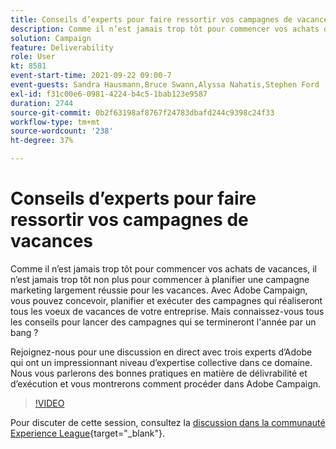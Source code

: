 ```yaml
---
title: Conseils d’experts pour faire ressortir vos campagnes de vacances
description: Comme il n’est jamais trop tôt pour commencer vos achats de vacances, il n’est jamais trop tôt non plus pour commencer à planifier une campagne marketing largement réussie pour les vacances. Avec Adobe Campaign, vous pouvez concevoir, planifier et exécuter des campagnes qui réaliseront tous les voeux de vacances de votre entreprise. Mais connaissez-vous tous les conseils pour lancer des campagnes qui se termineront l'année par un bang ? Rejoignez-nous pour une discussion en direct avec trois experts d’Adobe qui ont un impressionnant niveau d’expertise collective dans ce domaine. Nous vous parlerons des bonnes pratiques en matière de délivrabilité et d’exécution et vous montrerons comment procéder dans Adobe Campaign.
solution: Campaign
feature: Deliverability
role: User
kt: 8581
event-start-time: 2021-09-22 09:00-7
event-guests: Sandra Hausmann,Bruce Swann,Alyssa Nahatis,Stephen Ford
exl-id: f31c00e6-0981-4224-b4c5-1bab123e9587
duration: 2744
source-git-commit: 0b2f63198af8767f24783dbafd244c9398c24f33
workflow-type: tm+mt
source-wordcount: '238'
ht-degree: 37%

---
```


# Conseils d’experts pour faire ressortir vos campagnes de vacances

Comme il n’est jamais trop tôt pour commencer vos achats de vacances, il n’est jamais trop tôt non plus pour commencer à planifier une campagne marketing largement réussie pour les vacances. Avec Adobe Campaign, vous pouvez concevoir, planifier et exécuter des campagnes qui réaliseront tous les voeux de vacances de votre entreprise. Mais connaissez-vous tous les conseils pour lancer des campagnes qui se termineront l&#39;année par un bang ?

Rejoignez-nous pour une discussion en direct avec trois experts d’Adobe qui ont un impressionnant niveau d’expertise collective dans ce domaine. Nous vous parlerons des bonnes pratiques en matière de délivrabilité et d’exécution et vous montrerons comment procéder dans Adobe Campaign.

>[!VIDEO](https://video.tv.adobe.com/v/337219/?quality=12&learn=on)

Pour discuter de cette session, consultez la [discussion dans la communauté Experience League](https://experienceleaguecommunities.adobe.com/t5/adobe-campaign-classic/questions-and-discussion-for-experience-league-live-ep-3-expert/td-p/425205?profile.language=fr){target="_blank"}.

